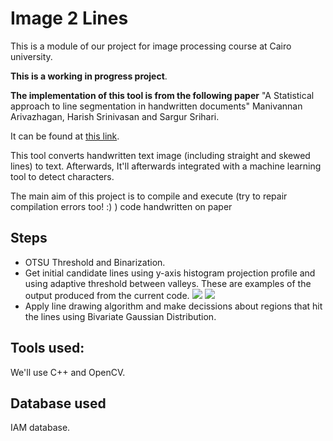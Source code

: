 # Image 2 Lines
This is a module of our project for image processing course at Cairo university.

**This is a working in progress project**.

**The implementation of this tool is from the following paper** "A Statistical approach to line segmentation in handwritten documents" Manivannan Arivazhagan, Harish Srinivasan and Sargur Srihari. 

  It can be found at [this link](http://citeseerx.ist.psu.edu/viewdoc/download?doi=10.1.1.88.5806&rep=rep1&type=pdf).

This tool converts handwritten text image (including straight and skewed lines) to text. Afterwards, It'll afterwards integrated with a machine learning tool to detect characters.

The main aim of this project is to compile and execute (try to repair compilation errors too! :) ) code handwritten on paper

## Steps
*  OTSU Threshold and Binarization.
* Get initial candidate lines using y-axis histogram projection profile and using adaptive threshold between valleys.
These are examples of the output produced from the current code.
![](https://i.imgur.com/BcyCHAl.jpg) 
![](https://i.imgur.com/B7Zld79.jpg)
* Apply line drawing algorithm and make decissions about regions that hit the lines using Bivariate Gaussian Distribution.

## Tools used:
We'll use C++ and OpenCV.

## Database used
IAM database.


